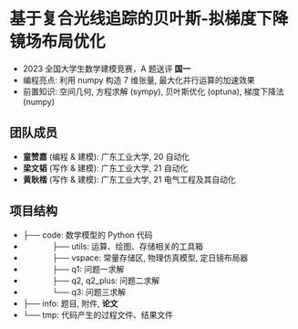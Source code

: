 # 基于复合光线追踪的贝叶斯-拟梯度下降镜场布局优化
- 2023 全国大学生数学建模竞赛，A 题送评 **国一**
- 编程亮点: 利用 numpy 构造 7 维张量, 最大化并行运算的加速效果
- 前置知识: 空间几何, 方程求解 (sympy), 贝叶斯优化 (optuna), 梯度下降法 (numpy)

## 团队成员
- **童赞嘉** (编程 & 建模): 广东工业大学, 20 自动化
- **梁文韬** (写作 & 建模): 广东工业大学, 21 自动化
- **黄耿楷** (写作 & 建模): 广东工业大学, 21 电气工程及其自动化

## 项目结构
- ├── code: 数学模型的 Python 代码
- $~~~~~~~~~~~~~$├── utils: 运算、绘图、存储相关的工具箱
- $~~~~~~~~~~~~~$├── vspace: 常量存储区, 物理仿真模型, 定日镜布局器
- $~~~~~~~~~~~~~$├── q1: 问题一求解
- $~~~~~~~~~~~~~$├── q2, q2_plus: 问题二求解
- $~~~~~~~~~~~~~$└── q3: 问题三求解
- ├── info: 题目, 附件, **论文**
- └── tmp: 代码产生的过程文件、结果文件
